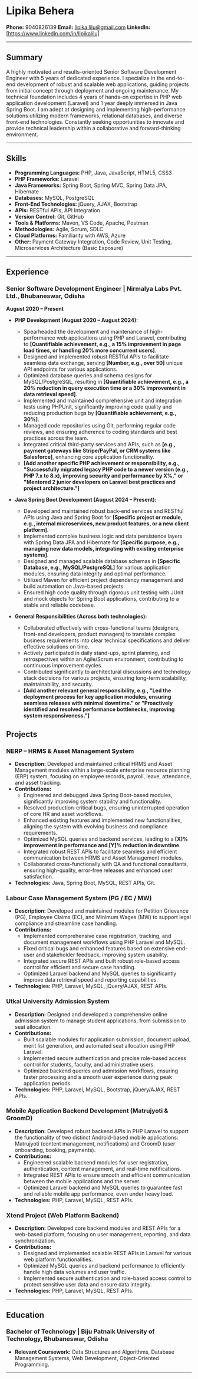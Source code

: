 
# Lipika Behera

**Phone:** 9040826139
**Email:** lipika.lilu@gmail.com
**LinkedIn:** [https://www.linkedin.com/in/lipikalilu]

---

## Summary

A highly motivated and results-oriented Senior Software Development Engineer with 5 years of dedicated experience. I specialize in the end-to-end development of robust and scalable web applications, guiding projects from initial concept through deployment and ongoing maintenance. My technical foundation includes 4 years of hands-on expertise in PHP web application development (Laravel) and 1 year deeply immersed in Java Spring Boot. I am adept at designing and implementing high-performance solutions utilizing modern frameworks, relational databases, and diverse front-end technologies. Constantly seeking opportunities to innovate and provide technical leadership within a collaborative and forward-thinking environment.

---

## Skills

*   **Programming Languages:** PHP, Java, JavaScript, HTML5, CSS3
*   **PHP Frameworks:** Laravel
*   **Java Frameworks:** Spring Boot, Spring MVC, Spring Data JPA, Hibernate
*   **Databases:** MySQL, PostgreSQL
*   **Front-End Technologies:** jQuery, AJAX, Bootstrap
*   **APIs:** RESTful APIs, API Integration
*   **Version Control:** Git, GitHub
*   **Tools & Platforms:** Maven, VS Code, Apache, Postman
*   **Methodologies:** Agile, Scrum, SDLC
*   **Cloud Platforms:** Familiarity with AWS, Azure
*   **Other:** Payment Gateway Integration, Code Review, Unit Testing, Microservices Architecture (Basic Exposure)

---

## Experience

### Senior Software Development Engineer | Nirmalya Labs Pvt. Ltd., Bhubaneswar, Odisha
**August 2020 – Present**

*   **PHP Development (August 2020 – August 2024):**
    *   Spearheaded the development and maintenance of high-performance web applications using PHP and Laravel, contributing to **[Quantifiable achievement, e.g., a 15% improvement in page load times, or handling 20% more concurrent users]**.
    *   Designed and implemented robust RESTful APIs to facilitate seamless data exchange, serving **[Number, e.g., over 50]** unique API endpoints for various applications.
    *   Optimized database queries and schema designs for MySQL/PostgreSQL, resulting in **[Quantifiable achievement, e.g., a 20% reduction in query execution time or a 30% improvement in data retrieval speed]**.
    *   Implemented and maintained comprehensive unit and integration tests using PHPUnit, significantly improving code quality and reducing production bugs by **[Quantifiable achievement, e.g., 30%]**.
    *   Managed code repositories using Git, performing regular code reviews, and ensuring adherence to coding standards and best practices across the team.
    *   Integrated critical third-party services and APIs, such as **[e.g., payment gateways like Stripe/PayPal, or CRM systems like Salesforce]**, enhancing core application functionality.
    *   **[Add another specific PHP achievement or responsibility, e.g., "Successfully migrated legacy PHP code to a newer version (e.g., PHP 7.x to 8.x), improving security and performance by X%." or "Mentored 2 junior developers on Laravel best practices and project architecture."]**

*   **Java Spring Boot Development (August 2024 – Present):**
    *   Developed and maintained robust back-end services and RESTful APIs using Java and Spring Boot for **[Specific project or module, e.g., internal microservices, new product features, or a new client platform]**.
    *   Implemented complex business logic and data persistence layers with Spring Data JPA and Hibernate for **[Specific purpose, e.g., managing new data models, integrating with existing enterprise systems]**.
    *   Designed and managed scalable database schemas in **[Specific Database, e.g., MySQL/PostgreSQL]** for various application modules, ensuring data integrity and optimal performance.
    *   Utilized Maven for efficient project dependency management and build automation on Java-based projects.
    *   Ensured high code quality through rigorous unit testing with JUnit and mock objects for Spring Boot applications, contributing to a stable and reliable codebase.

*   **General Responsibilities (Across both technologies):**
    *   Collaborated effectively with cross-functional teams (designers, front-end developers, product managers) to translate complex business requirements into clear technical specifications and deliver effective solutions on time.
    *   Actively participated in daily stand-ups, sprint planning, and retrospectives within an Agile/Scrum environment, contributing to continuous improvement cycles.
    *   Contributed significantly to architectural discussions and technology stack decisions for various projects, ensuring long-term scalability, maintainability, and security.
    *   **[Add another relevant general responsibility, e.g., "Led the deployment process for key application modules, ensuring seamless releases with minimal downtime." or "Proactively identified and resolved performance bottlenecks, improving system responsiveness."]**

## Projects

### NERP – HRMS & Asset Management System

*   **Description:** Developed and maintained critical HRMS and Asset Management modules within a large-scale enterprise resource planning (ERP) system, focusing on employee records, payroll, leave, attendance, and asset tracking.
*   **Contributions:**
    *   Engineered and debugged Java Spring Boot-based modules, significantly improving system stability and functionality.
    *   Resolved production-critical bugs, ensuring uninterrupted operation of core HR and asset workflows.
    *   Enhanced existing features and implemented new functionalities, aligning the system with evolving business and compliance requirements.
    *   Optimized MySQL queries and backend services, leading to a **[X]% improvement in performance and [Y]% reduction in downtime**.
    *   Integrated robust REST APIs to facilitate seamless and efficient communication between HRMS and Asset Management modules.
    *   Collaborated cross-functionally with QA and functional consultants, ensuring high-quality, error-free releases and enhanced user satisfaction.
*   **Technologies:** Java, Spring Boot, MySQL, REST APIs, Git.

### Labour Case Management System (PG / EC / MW)

*   **Description:** Developed and maintained modules for Petition Grievance (PG), Employee Claims (EC), and Minimum Wages (MW) to support legal compliance and streamline case handling.
*   **Contributions:**
    *   Implemented comprehensive case registration, tracking, and document management workflows using PHP Laravel and MySQL.
    *   Fixed critical bugs and enhanced features based on extensive end-user and stakeholder feedback, improving system usability.
    *   Integrated secure REST APIs and built robust role-based access control for efficient and secure case handling.
    *   Optimized Laravel backend and MySQL queries to significantly improve data retrieval speed and reporting capabilities.
*   **Technologies:** PHP, Laravel, MySQL, jQuery/AJAX, REST APIs.

### Utkal University Admission System

*   **Description:** Designed and developed a comprehensive online admission system to manage student applications, from submission to seat allocation.
*   **Contributions:**
    *   Built scalable modules for application submission, document upload, merit list generation, and automated seat allocation using PHP Laravel.
    *   Implemented secure authentication and precise role-based access control for students, faculty, and administrative users.
    *   Optimized backend queries and admission workflows, ensuring faster processing and a smooth user experience during peak application periods.
*   **Technologies:** PHP, Laravel, MySQL, Bootstrap, jQuery/AJAX, REST APIs.

### Mobile Application Backend Development (Matrujyoti & GroomD)

*   **Description:** Developed robust backend APIs in PHP Laravel to support the functionality of two distinct Android-based mobile applications: Matrujyoti (content management, notifications) and GroomD (user onboarding, booking, payments).
*   **Contributions:**
    *   Engineered scalable backend modules for user registration, authentication, content management, and real-time notifications.
    *   Integrated REST APIs to ensure smooth and efficient communication between the mobile applications and the server.
    *   Optimized Laravel backend and MySQL queries to guarantee fast and reliable mobile app performance, even under heavy load.
*   **Technologies:** PHP, Laravel, MySQL, REST APIs.

### Xtend Project (Web Platform Backend)

*   **Description:** Developed core backend modules and REST APIs for a web-based platform, focusing on user management, reporting, and data synchronization.
*   **Contributions:**
    *   Designed and implemented scalable REST APIs in Laravel for various web platform functionalities.
    *   Optimized MySQL queries and backend performance to efficiently handle high data volumes and user traffic.
    *   Implemented secure authentication and role-based access control to protect sensitive user data and ensure data integrity.
*   **Technologies:** PHP, Laravel, MySQL, REST APIs.

---

## Education

### Bachelor of Technology | Biju Patnaik University of Technology, Bhubaneswar, Odisha

*   **Relevant Coursework:** Data Structures and Algorithms, Database Management Systems, Web Development, Object-Oriented Programming.

---


